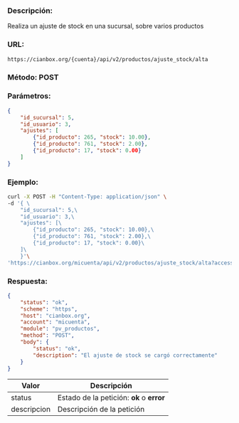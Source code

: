 ### Descripción:

Realiza un ajuste de stock en una sucursal, sobre varios productos

### URL:

`https://cianbox.org/{cuenta}/api/v2/productos/ajuste_stock/alta`

### Método: POST

### Parámetros:
```json
{
    "id_sucursal": 5,
    "id_usuario": 3,
    "ajustes": [
        {"id_producto": 265, "stock": 10.00},
        {"id_producto": 761, "stock": 2.00},
        {"id_producto": 17, "stock": 0.00}
    ]
}
```

### Ejemplo:
```bash
curl -X POST -H "Content-Type: application/json" \
-d '{ \
    "id_sucursal": 5,\
    "id_usuario": 3,\
    "ajustes": [\
        {"id_producto": 265, "stock": 10.00},\
        {"id_producto": 761, "stock": 2.00},\
        {"id_producto": 17, "stock": 0.00}\
    ]\
    }'\
'https://cianbox.org/micuenta/api/v2/productos/ajuste_stock/alta?access_token=CBX_AT-TcIHdWOvdpIMNsXG...'
```
### Respuesta:
```json
{
    "status": "ok",
    "scheme": "https",
    "host": "cianbox.org",
    "account": "micuenta",
    "module": "pv_productos",
    "method": "POST",
    "body": {
        "status": "ok",
        "description": "El ajuste de stock se cargó correctamente"
    }
}
```
|Valor         |Descripción |
|--------------|------------|
|status        |Estado de la petición: **ok** o **error**|
|descripcion   |Descripción de la petición|
